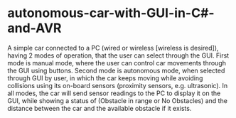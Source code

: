 # autonomous-car-with-GUI-in-C#-and-AVR
A simple car connected to a PC (wired or wireless [wireless is desired]), having 2 modes of operation, that the user can select through the GUI. First mode is manual mode, where the user can control car movements through the GUI using buttons. Second mode is autonomous mode, when selected through GUI by user, in which the car keeps moving while avoiding collisions using its on-board sensors (proximity sensors, e.g. ultrasonic). In all modes, the car will send sensor readings to the PC to display it on the GUI, while showing a status of (Obstacle in range or No Obstacles) and the distance between the car and the available obstacle if it exists.
